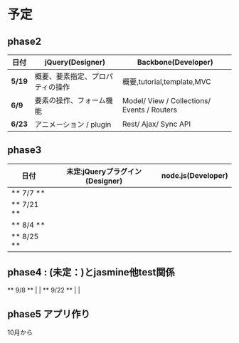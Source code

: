 # 予定

## phase2

日付 | jQuery(Designer) | Backbone(Developer)
--- | --- | ---
**5/19** | 概要、要素指定、プロパティの操作 | 概要,tutorial,template,MVC
**6/9**  | 要素の操作、フォーム機能 | Model/ View / Collections/ Events / Routers
**6/23** | アニメーション / plugin | Rest/ Ajax/ Sync API


## phase3

日付 | 未定:jQueryプラグイン(Designer) | node.js(Developer)
--- | --- | ---
** 7/7 ** | | 
** 7/21 ** | | 
** 8/4 ** | | 
** 8/25 ** | | 


## phase4 : (未定：)とjasmine他test関係

** 9/8 ** | | 
** 9/22 ** | | 

## phase5 アプリ作り

10月から


